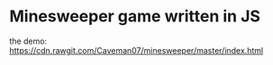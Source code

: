 # Minesweeper game written in JS
the demo: https://cdn.rawgit.com/Caveman07/minesweeper/master/index.html
